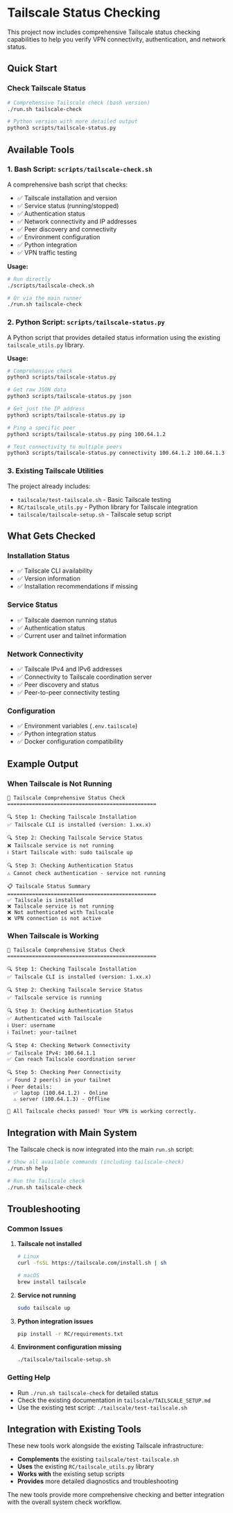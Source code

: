 # Tailscale Status Checking

This project now includes comprehensive Tailscale status checking capabilities to help you verify VPN connectivity, authentication, and network status.

## Quick Start

### Check Tailscale Status

```bash
# Comprehensive Tailscale check (bash version)
./run.sh tailscale-check

# Python version with more detailed output
python3 scripts/tailscale-status.py
```

## Available Tools

### 1. Bash Script: `scripts/tailscale-check.sh`

A comprehensive bash script that checks:
- ✅ Tailscale installation and version
- ✅ Service status (running/stopped)
- ✅ Authentication status
- ✅ Network connectivity and IP addresses
- ✅ Peer discovery and connectivity
- ✅ Environment configuration
- ✅ Python integration
- ✅ VPN traffic testing

**Usage:**
```bash
# Run directly
./scripts/tailscale-check.sh

# Or via the main runner
./run.sh tailscale-check
```

### 2. Python Script: `scripts/tailscale-status.py`

A Python script that provides detailed status information using the existing `tailscale_utils.py` library.

**Usage:**
```bash
# Comprehensive check
python3 scripts/tailscale-status.py

# Get raw JSON data
python3 scripts/tailscale-status.py json

# Get just the IP address
python3 scripts/tailscale-status.py ip

# Ping a specific peer
python3 scripts/tailscale-status.py ping 100.64.1.2

# Test connectivity to multiple peers
python3 scripts/tailscale-status.py connectivity 100.64.1.2 100.64.1.3
```

### 3. Existing Tailscale Utilities

The project already includes:
- `tailscale/test-tailscale.sh` - Basic Tailscale testing
- `RC/tailscale_utils.py` - Python library for Tailscale integration
- `tailscale/tailscale-setup.sh` - Tailscale setup script

## What Gets Checked

### Installation Status
- ✅ Tailscale CLI availability
- ✅ Version information
- ✅ Installation recommendations if missing

### Service Status
- ✅ Tailscale daemon running status
- ✅ Authentication status
- ✅ Current user and tailnet information

### Network Connectivity
- ✅ Tailscale IPv4 and IPv6 addresses
- ✅ Connectivity to Tailscale coordination server
- ✅ Peer discovery and status
- ✅ Peer-to-peer connectivity testing

### Configuration
- ✅ Environment variables (`.env.tailscale`)
- ✅ Python integration status
- ✅ Docker configuration compatibility

## Example Output

### When Tailscale is Not Running
```
🔗 Tailscale Comprehensive Status Check
================================================

🔍 Step 1: Checking Tailscale Installation
✅ Tailscale CLI is installed (version: 1.xx.x)

🔍 Step 2: Checking Tailscale Service Status
❌ Tailscale service is not running
ℹ️ Start Tailscale with: sudo tailscale up

🔍 Step 3: Checking Authentication Status
⚠️ Cannot check authentication - service not running

📋 Tailscale Status Summary
================================================
✅ Tailscale is installed
❌ Tailscale service is not running
❌ Not authenticated with Tailscale
❌ VPN connection is not active
```

### When Tailscale is Working
```
🔗 Tailscale Comprehensive Status Check
================================================

🔍 Step 1: Checking Tailscale Installation
✅ Tailscale CLI is installed (version: 1.xx.x)

🔍 Step 2: Checking Tailscale Service Status
✅ Tailscale service is running

🔍 Step 3: Checking Authentication Status
✅ Authenticated with Tailscale
ℹ️ User: username
ℹ️ Tailnet: your-tailnet

🔍 Step 4: Checking Network Connectivity
✅ Tailscale IPv4: 100.64.1.1
✅ Can reach Tailscale coordination server

🔍 Step 5: Checking Peer Connectivity
✅ Found 2 peer(s) in your tailnet
ℹ️ Peer details:
  ✅ laptop (100.64.1.2) - Online
  ⚠️ server (100.64.1.3) - Offline

🎉 All Tailscale checks passed! Your VPN is working correctly.
```

## Integration with Main System

The Tailscale check is now integrated into the main `run.sh` script:

```bash
# Show all available commands (including tailscale-check)
./run.sh help

# Run the Tailscale check
./run.sh tailscale-check
```

## Troubleshooting

### Common Issues

1. **Tailscale not installed**
   ```bash
   # Linux
   curl -fsSL https://tailscale.com/install.sh | sh
   
   # macOS
   brew install tailscale
   ```

2. **Service not running**
   ```bash
   sudo tailscale up
   ```

3. **Python integration issues**
   ```bash
   pip install -r RC/requirements.txt
   ```

4. **Environment configuration missing**
   ```bash
   ./tailscale/tailscale-setup.sh
   ```

### Getting Help

- Run `./run.sh tailscale-check` for detailed status
- Check the existing documentation in `tailscale/TAILSCALE_SETUP.md`
- Use the existing test script: `./tailscale/test-tailscale.sh`

## Integration with Existing Tools

These new tools work alongside the existing Tailscale infrastructure:

- **Complements** the existing `tailscale/test-tailscale.sh`
- **Uses** the existing `RC/tailscale_utils.py` library
- **Works with** the existing setup scripts
- **Provides** more detailed diagnostics and troubleshooting

The new tools provide more comprehensive checking and better integration with the overall system check workflow. 